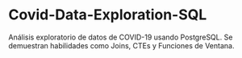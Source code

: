 # Covid-Data-Exploration-SQL
Análisis exploratorio de datos de COVID-19 usando PostgreSQL. Se demuestran habilidades como Joins, CTEs y Funciones de Ventana.

